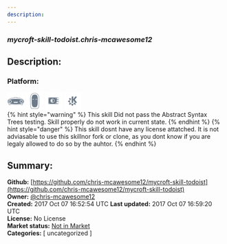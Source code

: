 ```yaml
---
description: 
---
```


### _mycroft-skill-todoist.chris-mcawesome12_  
## Description:  
  
### Platform:  
 ![Mark I](../.gitbook/assets/mark-1-icon.png)  ![Mark II](../.gitbook/assets/mark-2-icon.png)  ![Picroft](../.gitbook/assets/picroft-icon.png)  ![plasmoid](../.gitbook/assets/kde.png)   
{% hint style="warning" %}
This skill Did not pass the Abstract Syntax Trees testing. Skill properly do not work in current state.
{% endhint %}
{% hint style="danger" %}
This skill dosnt have any license attatched. It is not adviasable to use this skillnor fork or clone, as you dont know if you are legaly allowed to do so by the auhtor.
{% endhint %}
  
## Summary:  
**Github:** [https://github.com/chris-mcawesome12/mycroft-skill-todoist](https://github.com/chris-mcawesome12/mycroft-skill-todoist)  
**Owner:** [@chris-mcawesome12](https://github.com/chris-mcawesome12)  
**Created:** 2017 Oct 07 16:52:54 UTC  **Last updated:** 2017 Oct 07 16:59:20 UTC  
**License:** No License  
**Market status:** [Not in Market](https://market.mycroft.ai/skill/)  
**Categories:** [ uncategorized ]   
